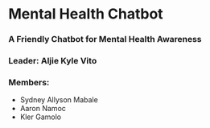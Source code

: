 # Mental Health Chatbot

### A Friendly Chatbot for Mental Health Awareness

### Leader: Aljie Kyle Vito

### Members:
- Sydney Allyson Mabale
- Aaron Namoc
- Kler Gamolo

